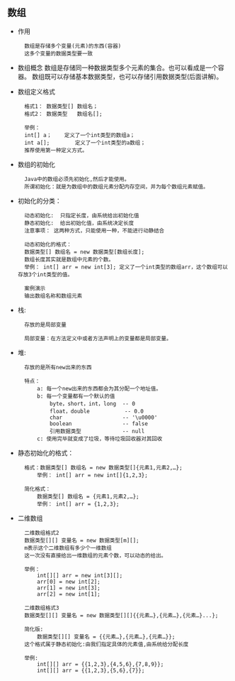 ## 数组

- 作用

        数组是存储多个变量(元素)的东西(容器)
        这多个变量的数据类型要一致	
        
- 数组概念
		数组是存储同一种数据类型多个元素的集合。也可以看成是一个容器。
		数组既可以存储基本数据类型，也可以存储引用数据类型(后面讲解)。
		
- 数组定义格式

		格式1： 数据类型[] 数组名；	
		格式2： 数据类型   数组名[];
	
	    举例：
		int[] a； 	定义了一个int类型的数组a；
		int a[];		定义了一个int类型的a数组；
		推荐使用第一种定义方式。


- 数组的初始化
		
		Java中的数组必须先初始化,然后才能使用。
		所谓初始化：就是为数组中的数组元素分配内存空间，并为每个数组元素赋值。

- 初始化的分类：

		动态初始化:	只指定长度，由系统给出初始化值
		静态初始化:	给出初始化值，由系统决定长度	
		注意事项： 这两种方式，只能使用一种，不能进行动静结合	
	
	    动态初始化的格式：
		数据类型[] 数组名 = new 数据类型[数组长度];
		数组长度其实就是数组中元素的个数。
		举例： int[] arr = new int[3];	定义了一个int类型的数组arr，这个数组可以存放3个int类型的值。
	    
	    案例演示	
		输出数组名称和数组元素

- 栈: 

        存放的是局部变量
		
		局部变量：在方法定义中或者方法声明上的变量都是局部变量。
		
- 堆: 

        存放的是所有new出来的东西
		
		特点：
			a: 每一个new出来的东西都会为其分配一个地址值。
			b: 每一个变量都有一个默认的值
				byte，short，int，long  -- 0
				float，double 		   -- 0.0
				char 				   -- '\u0000'
				boolean 			   -- false
				引用数据类型	           -- null		
			c: 使用完毕就变成了垃圾，等待垃圾回收器对其回收


- 静态初始化的格式：

		格式：数据类型[] 数组名 = new 数据类型[]{元素1,元素2,…};
			举例： int[] arr = new int[]{1,2,3};
			
		简化格式：
			数据类型[] 数组名 = {元素1,元素2,…};
			举例： int[] arr = {1,2,3};
	    
- 二维数组

        二维数组格式2
		数据类型[][] 变量名 = new 数据类型[m][];
		m表示这个二维数组有多少个一维数组
		这一次没有直接给出一维数组的元素个数，可以动态的给出。
		
		举例：
			int[][] arr = new int[3][];
			arr[0] = new int[2];
			arr[1] = new int[3];
			arr[2] = new int[1];

	    二维数组格式3
		数据类型[][] 变量名 = new 数据类型[][]{{元素…},{元素…},{元素…}...};
		
		简化版:
			数据类型[][] 变量名 = {{元素…},{元素…},{元素…}};
		这个格式属于静态初始化:由我们指定具体的元素值,由系统给分配长度
		
        举例: 
            int[][] arr = {{1,2,3},{4,5,6},{7,8,9}};
            int[][] arr = {{1,2,3},{5,6},{7}};


